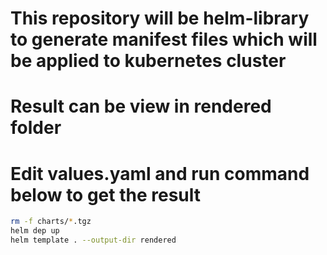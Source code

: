 # This repository will be helm-library to generate manifest files which will be applied to kubernetes cluster

# Result can be view in rendered folder

# Edit values.yaml and run command below to get the result

```bash
rm -f charts/*.tgz
helm dep up
helm template . --output-dir rendered
```
